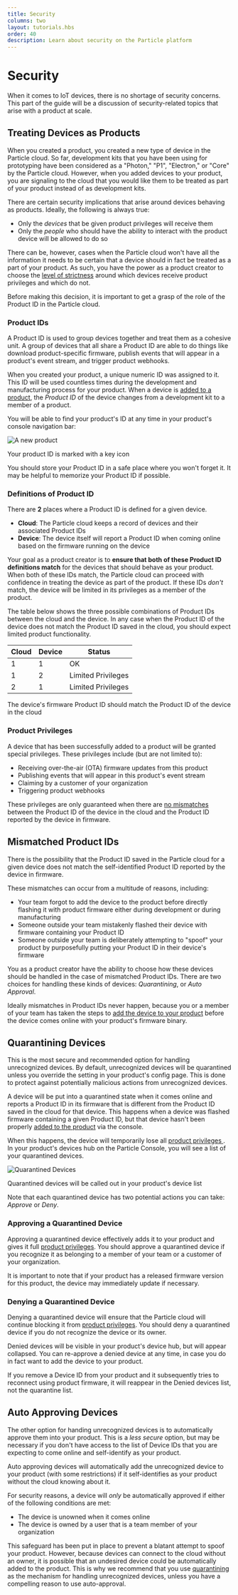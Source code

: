```yaml
---
title: Security
columns: two
layout: tutorials.hbs
order: 40
description: Learn about security on the Particle platform
---
```


# Security

When it comes to IoT devices, there is no shortage of security concerns. This
part of the guide will be a discussion of security-related topics that arise
with a product at scale.

## Treating Devices as Products

When you created a product, you created a new type of device in the Particle
cloud. So far, development kits that you have been using for prototyping have been considered as a "Photon," "P1", "Electron," or "Core" by the
Particle cloud. However, when you added devices to your product, you are signaling to the cloud
that you would like them to be treated as part of your product instead of
as development kits.

There are certain security implications that arise around devices behaving as products. Ideally, the following is always true:
- Only the _devices_ that be given product privileges will receive them
- Only the _people_ who should have the ability to interact with the
  product device will be allowed to do so

There can be, however, cases when the Particle cloud won't have all the information it needs to be certain that a device should in fact be treated as a part of your product. As such, you have the power as a product creator to choose the [level of strictness](#mismatched-product-ids) around which devices receive product privileges and which do not.

Before making this decision, it is important to get a grasp of the role of the Product ID in the Particle cloud.

### Product IDs

A Product ID is used to group devices together and treat them as a cohesive unit. A group of devices that all share a Product ID are able to do things like download product-specific firmware, publish events that will appear in a product's event stream, and trigger product webhooks.

When you created your product, a unique numeric ID was assigned to it. This ID
will be used countless times during the development and manufacturing process for your product. When a device is [added to a product](/tutorials/device-cloud/console/#adding-devices), the _Product ID_ of the device changes from a development kit to a member of a product.

You will be able to find your product's ID at any time in your product's
console navigation bar:

![A new product](/assets/images/product-id.png) <p class="caption">Your product
ID is marked with a key icon</p>

You should store your Product ID in a safe place where you won't forget it. It
may be helpful to memorize your Product ID if possible.

### Definitions of Product ID

There are **2** places where a Product ID is defined for a given device.

- <i class="ion-cloud"></i> **Cloud**: The Particle cloud keeps a record
  of devices and their associated Product IDs
- <i class="im-devices-icon"></i> **Device**: The device itself will
  report a Product ID when coming online based on the firmware running on the device

Your goal as a product creator is to **ensure that both of these Product
ID definitions match** for the devices that should behave as your product. When both of these IDs
match, the Particle cloud can proceed with confidence in treating the device as
part of the product. If these IDs *don't* match, the device will be limited in
its privileges as a member of the product.

The table below shows the three possible combinations of Product IDs between the
cloud and the device. In any case when the Product ID of the device does not
match the Product ID saved in the cloud, you should expect limited product
functionality.

| <i class="ion-cloud"></i> Cloud | <i class="im-devices-icon"></i> Device | Status                                                  |
|---------------------------------|----------------------------------------|---------------------------------------------------------|
| 1                               | 1                                      | <i class="ion-checkmark"></i> OK                        |
| 1                               | 2                                      | <i class="ion-alert-circled"></i> Limited Privileges    |
| 2                               | 1                                      | <i class="ion-alert-circled"></i> Limited Privileges    |

<p class="caption">The device's firmware Product ID should match the Product ID
of the device in the cloud</p>

### Product Privileges

A device that has been successfully added to a product will be granted special
privileges. These privileges include (but are not limited to):

- Receiving over-the-air (OTA) firmware updates from this product
- Publishing events that will appear in this product's event stream
- Claiming by a customer of your organization
- Triggering product webhooks

These privileges are only guaranteed when there are [no mismatches](#mismatched-product-ids) between the Product ID of the device in the cloud and the Product
ID reported by the device in firmware.

## Mismatched Product IDs

There is the possibility that the Product ID saved in the Particle cloud for a
given device does not match the self-identified Product ID reported by the
device in firmware.

These mismatches can occur from a multitude of reasons, including:
- Your team forgot to add the device to the product before directly flashing it with product firmware either during development or during manufacturing
- Someone outside your team mistakenly flashed their device with firmware containing your Product ID
- Someone outside your team is deliberately attempting to "spoof" your product by purposefully putting your Product ID in their device's firmware

You as a product creator have the ability to choose how these devices should be
handled in the case of mismatched Product IDs. There are two choices for
handling these kinds of devices: *Quarantining*, or *Auto Approval*.

Ideally mismatches in Product IDs never happen, because you or a member of your
team has taken the steps to [add the device to your product](/tutorials/device-cloud/console/#adding-devices) before the device comes online with your product's firmware
binary.

## Quarantining Devices

This is the most secure and recommended option for handling unrecognized
devices. By default, unrecognized devices will be quarantined unless you
override the setting in your product's config page. This is done to protect
against potentially malicious actions from unrecognized devices.

A device will be put into a quarantined state when it comes online and reports a
Product ID in its firmware that is different from the Product ID saved in the
cloud for that device. This happens when a device was flashed firmware
containing a given Product ID, but that device hasn't been properly [added to
the product](/tutorials/device-cloud/console/#adding-devices) via the console.

When this happens, the device will temporarily lose all [product privileges
](#product-privileges). In your product's devices hub on the Particle Console,
you will see a list of your quarantined devices.

![Quarantined Devices](/assets/images/quarantined-device.png) <p
class="caption">Quarantined devices will be called out in your product's device
list</p>

Note that each quarantined device has two potential actions you can take:
*Approve* or *Deny*.

### Approving a Quarantined Device

Approving a quarantined device effectively adds it to your product and gives it
full [product privileges](#product-privileges). You should approve a quarantined
device if you recognize it as belonging to a member of your team or a customer
of your organization.

It is important to note that if your product has a released firmware version for
this product, the device may immediately update if necessary.

### Denying a Quarantined Device

Denying a quarantined device will ensure that the Particle cloud will continue
blocking it from [product privileges](#product-privileges). You should deny a
quarantined device if you do not recognize the device or its owner.

Denied devices will be visible in your product's device hub, but will appear
collapsed. You can re-approve a denied device at any time, in case you do in
fact want to add the device to your product.

If you remove a Device ID from your product and it subsequently tries to reconnect using product firmware, it will reappear in the Denied devices list, not the quarantine list.

## Auto Approving Devices

The other option for handing unrecognized devices is to automatically approve
them into your product. This is a *less secure* option, but may be necessary if
you don't have access to the list of Device IDs that you are expecting to come
online and self-identify as your product.

Auto approving devices will automatically add the unrecognized device to your
product (with some restrictions) if it self-identifies as your product without
the cloud knowing about it.

For security reasons, a device will _only_ be automatically approved if either
of the following conditions are met:

- The device is unowned when it comes online
- The device is owned by a user that is a team member of your   organization

This safeguard has been put in place to prevent a blatant attempt to spoof your
product. However, because devices can connect to the cloud without an owner, it is
possible that an undesired device could be automatically added to the product. This
is why we recommend that you use [quarantining](#quarantining-devices) as the
mechanism for handling unrecognized devices, unless you have a compelling reason to
use auto-approval.


